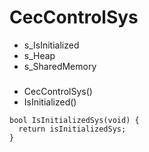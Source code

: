 # CecControlSys

- s_IsInitialized
- s_Heap
- s_SharedMemory
###
- CecControlSys()
- IsInitialized()

```
bool IsInitializedSys(void) {
  return isInitializedSys;
}
```